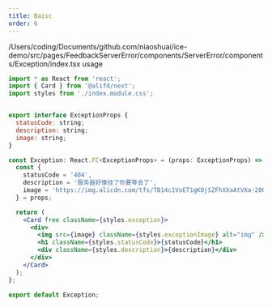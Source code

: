 ```yaml
---
title: Baisc
order: 6
---
```


/Users/coding/Documents/github.com/niaoshuai/ice-demo/src/pages/FeedbackServerError/components/ServerError/components/Exception/index.tsx usage
```jsx
import * as React from 'react';
import { Card } from '@alifd/next';
import styles from './index.module.css';


export interface ExceptionProps {
  statusCode: string;
  description: string;
  image: string;
}

const Exception: React.FC<ExceptionProps> = (props: ExceptionProps) => {
  const {
    statusCode = '404',
    description = '服务器好像挂了你要等会了',
    image = 'https://img.alicdn.com/tfs/TB14c1VoET1gK0jSZFhXXaAtVXa-200-200.png',
  } = props;

  return (
    <Card free className={styles.exception}>
      <div>
        <img src={image} className={styles.exceptionImage} alt="img" />
        <h1 className={styles.statusCode}>{statusCode}</h1>
        <div className={styles.description}>{description}</div>
      </div>
    </Card>
  );
};

export default Exception;
```